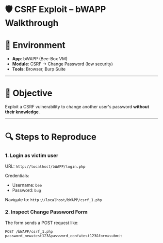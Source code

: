 # 🛡️ CSRF Exploit – bWAPP Walkthrough

# 🔧 Environment
- **App**: bWAPP (Bee-Box VM)
- **Module**: CSRF → Change Password (low security)
- **Tools**: Browser, Burp Suite

---

# 🎯 Objective
Exploit a CSRF vulnerability to change another user's password **without their knowledge**.

---

# 🔍 Steps to Reproduce

### 1. Login as victim user
URL: `http://localhost/bWAPP/login.php`

Credentials:
- Username: `bee`
- Password: `bug`

Navigate to: `http://localhost/bWAPP/csrf_1.php`

### 2. Inspect Change Password Form

The form sends a POST request like:

```http
POST /bWAPP/csrf_1.php
password_new=test123&password_conf=test123&form=submit
